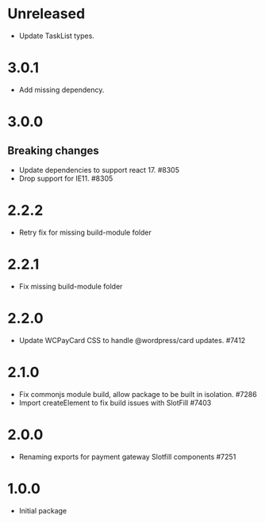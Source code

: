 # Unreleased

-   Update TaskList types.

# 3.0.1

-   Add missing dependency.

# 3.0.0

## Breaking changes

-   Update dependencies to support react 17. #8305
-   Drop support for IE11. #8305

# 2.2.2

-   Retry fix for missing build-module folder

# 2.2.1

-   Fix missing build-module folder

# 2.2.0

-   Update WCPayCard CSS to handle @wordpress/card updates. #7412

# 2.1.0

-   Fix commonjs module build, allow package to be built in isolation. #7286
-   Import createElement to fix build issues with SlotFill #7403

# 2.0.0

-   Renaming exports for payment gateway Slotfill components #7251

# 1.0.0

-   Initial package
